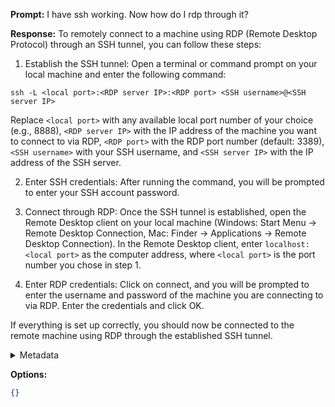 **Prompt:**
I have ssh working. Now how do I rdp through it?

**Response:**
To remotely connect to a machine using RDP (Remote Desktop Protocol) through an SSH tunnel, you can follow these steps:

1. Establish the SSH tunnel: Open a terminal or command prompt on your local machine and enter the following command:
```
ssh -L <local port>:<RDP server IP>:<RDP port> <SSH username>@<SSH server IP>
```
Replace `<local port>` with any available local port number of your choice (e.g., 8888), `<RDP server IP>` with the IP address of the machine you want to connect to via RDP, `<RDP port>` with the RDP port number (default: 3389), `<SSH username>` with your SSH username, and `<SSH server IP>` with the IP address of the SSH server.

2. Enter SSH credentials: After running the command, you will be prompted to enter your SSH account password.

3. Connect through RDP: Once the SSH tunnel is established, open the Remote Desktop client on your local machine (Windows: Start Menu -> Remote Desktop Connection, Mac: Finder -> Applications -> Remote Desktop Connection). In the Remote Desktop client, enter `localhost:<local port>` as the computer address, where `<local port>` is the port number you chose in step 1.

4. Enter RDP credentials: Click on connect, and you will be prompted to enter the username and password of the machine you are connecting to via RDP. Enter the credentials and click OK.

If everything is set up correctly, you should now be connected to the remote machine using RDP through the established SSH tunnel.

<details><summary>Metadata</summary>

- Duration: 13460 ms
- Datetime: 2023-09-24T12:01:16.267741
- Model: gpt-3.5-turbo-0613

</details>

**Options:**
```json
{}
```

